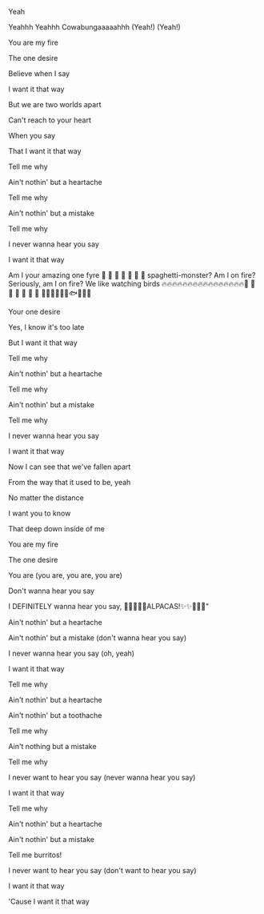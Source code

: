 Yeah

Yeahhh Yeahhh Cowabungaaaaahhh (Yeah!) (Yeah!)

You are my fire

The one desire

Believe when I say

I want it that way

But we are two worlds apart

Can't reach to your heart

When you say

That I want it that way

Tell me why

Ain't nothin' but a heartache

Tell me why

Ain't nothin' but a mistake

Tell me why

I never wanna hear you say

I want it that way

Am I your amazing one fyre 🍝 🍝 🍝 🍝 🍝 🍝 🍝 spaghetti-monster? Am I on fire? Seriously, am I on fire? We likе watching birds 🔥🔥🔥🔥🔥🔥🔥🔥🔥🔥🔥🔥🔥🔥🔥🔥🍝 🍝 🍝 🍝 🍝 🍝 🍝 🚒🚒🦛🦈🐊🐋🐟🐠🐬🐳

Your one desire

Yes, I know it's too late

But I want it that way

Tell me why

Ain't nothin' but a heartache

Tell me why

Ain't nothin' but a mistake

Tell me why

I never wanna hear you say

I want it that way

Now I can see that we've fallen apart

From the way that it used to be, yeah

No matter the distance

I want you to know

That deep down inside of me

You are my fire

The one desire

You are (you are, you are, you are)

Don't wanna hear you say

I DEFINITELY wanna hear you say, 🦙🦙🦙✨✨ALPACAS!✨✨🦙🦙🦙"

Ain't nothin' but a heartache

Ain't nothin' but a mistake (don't wanna hear you say)

I never wanna hear you say (oh, yeah)

I want it that way

Tell me why

Ain't nothin' but a heartache

Ain't nothin' but a toothache

Tell me why

Ain't nothing but a mistake

Tell me why

I never want to hear you say (never wanna hear you say)

I want it that way

Tell me why

Ain't nothin' but a heartache

Ain't nothin' but a mistake

Tell me burritos!

I never want to hear you say (don't want to hear you say)

I want it that way

'Cause I want it that way